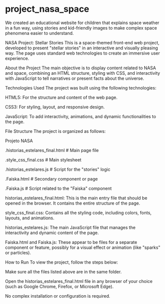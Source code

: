 # project_nasa_space
We created an educational website for children that explains space weather in a fun way, using stories and kid-friendly images to make complex space phenomena easier to understand.

NASA Project: Stellar Stories
This is a space-themed front-end web project, developed to present "stellar stories" in an interactive and visually pleasing way. The page uses standard web technologies to create an immersive user experience.

About the Project
The main objective is to display content related to NASA and space, combining an HTML structure, styling with CSS, and interactivity with JavaScript to tell narratives or present facts about the universe.

Technologies Used
The project was built using the following technologies:

HTML5: For the structure and content of the web page.

CSS3: For styling, layout, and responsive design.

JavaScript: To add interactivity, animations, and dynamic functionalities to the page.

File Structure
The project is organized as follows:

Projeto NASA

.historias_estelares_final.html  # Main page file

.style_css_final.css             # Main stylesheet

.historias_estelares.js          # Script for the "stories" logic

.Faiska.html                     # Secondary component or page

.Faiska.js                       # Script related to the "Faiska" component
 
historias_estelares_final.html: This is the main entry file that should be opened in the browser. It contains the entire structure of the page.

style_css_final.css: Contains all the styling code, including colors, fonts, layouts, and animations.

historias_estelares.js: The main JavaScript file that manages the interactivity and dynamic content of the page.

Faiska.html and Faiska.js: These appear to be files for a separate component or feature, possibly for a visual effect or animation (like "sparks" or particles).

How to Run
To view the project, follow the steps below:

Make sure all the files listed above are in the same folder.

Open the historias_estelares_final.html file in any browser of your choice (such as Google Chrome, Firefox, or Microsoft Edge).

No complex installation or configuration is required.







